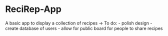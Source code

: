 # ReciRep-App
A basic app to display a collection of recipes
-> To do:
    - polish design
    - create database of users
    - allow for public board for people to share recipes
